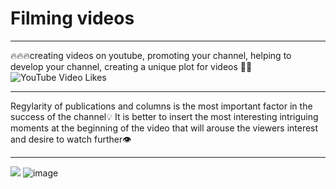 # Filming videos
____
🔥🔥🔥creating videos on youtube, promoting your channel, helping to develop your channel, creating a unique plot for videos 🎥📣
![YouTube Video Likes](https://img.shields.io/youtube/likes/:videoId)
____
Regylarity of publications and columns is the most important factor in the success of the channel💡
It is better to insert the most interesting intriguing moments at the beginning of the video that will arouse the viewers interest and desire to watch further👁️

____
![](https://www.google.com/url?sa=i&url=https%3A%2F%2Fvariety.com%2F2022%2Fdigital%2Fnews%2Fyoutube-original-content-group-shutdown-1235156299%2F&psig=AOvVaw2KNwGTPX_gRyXxRtdE6kHN&ust=1711987153715000&source=images&cd=vfe&opi=89978449&ved=0CBIQjRxqFwoTCLjX_KjvnoUDFQAAAAAdAAAAABAE)
![image](https://github.com/Dacota167/youtube/assets/165401466/39bcfa32-42c6-4826-bce7-56790fc093ce)
